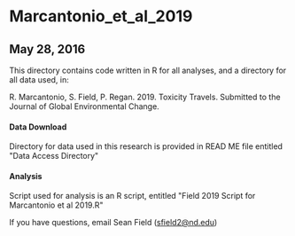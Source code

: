 # Marcantonio_et_al_2019

## May 28, 2016

This directory contains code written in R for all analyses, and a directory for all data used, in:

R. Marcantonio, S. Field, P. Regan. 2019. Toxicity Travels. Submitted to the Journal of Global Environmental Change.

#### Data Download 
Directory for data used in this research is provided in READ ME file entitled "Data Access Directory"

#### Analysis
Script used for analysis is an R script, entitled "Field 2019 Script for Marcantonio et al 2019.R"

If you have questions, email Sean Field (sfield2@nd.edu)
